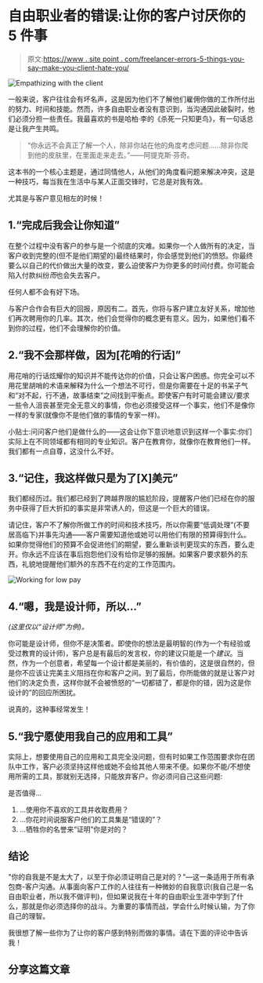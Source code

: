 # 自由职业者的错误:让你的客户讨厌你的 5 件事

> 原文:[https://www . site point . com/freelancer-errors-5-things-you-say-make-you-client-hate-you/](https://www.sitepoint.com/freelancer-mistakes-5-things-youre-saying-to-make-your-client-hate-you/)

![Empathizing with the client](../Images/c12c21afc8c5987b6595d2e37249f65a.png)

一般来说，客户往往会有坏名声，这是因为他们不了解他们雇佣你做的工作所付出的努力、时间和技能。然而，许多自由职业者没有意识到，当沟通因此破裂时，他们必须分担一些责任。我最喜欢的书是哈柏·李的《杀死一只知更鸟》，有一句话总是让我产生共鸣。

> “你永远不会真正了解一个人，除非你站在他的角度考虑问题……除非你爬到他的皮肤里，在里面走来走去。”——阿提克斯·芬奇。

这本书的一个核心主题是，通过同情他人，从他们的角度看问题来解决冲突，这是一种技巧，每当我在生活中与某人正面交锋时，它总是对我有效。

尤其是与客户意见相左的时候！

## 1.“完成后我会让你知道”

在整个过程中没有客户的参与是一个彻底的灾难。如果你一个人做所有的决定，当客户收到完整的(但不是他们期望的)最终结果时，你会感觉到他们的愤怒。你最终要么以自己的代价做出大量的改变，要么迫使客户为你更多的时间付费。你可能会陷入付款纠纷*而*也会失去客户。

任何人都不会有好下场。

与客户合作会有巨大的回报，原因有二。首先，你将与客户建立友好关系，增加他们再次聘用你的几率。其次，他们会觉得你的概念更有意义。因为，如果他们看不到你的过程，他们不会理解你的价值。

## 2.“我不会那样做，因为[花哨的行话]”

用花哨的行话炫耀你的知识并不能传达你的价值，只会让客户困惑。你完全可以不用花里胡哨的术语来解释为什么一个想法不可行，但是你需要在十足的书呆子气和“对不起，行不通，故事结束”之间找到平衡点。即使客户有时可能会建议/要求一些令人沮丧甚至完全无意义的事情，你也必须接受这样一个事实，他们不是像你一样的专家(就像你不是他们做的事情的专家一样)。

小贴士:问问客户他们是做什么的——这会让你下意识地意识到这样一个事实:你们实际上在不同领域都有相同的专业知识。客户在教育你，就像你在教育他们一样。我们都有一点自尊，这没什么不好。

## 3.“记住，我这样做只是为了[X]美元”

我们都经历过。我们都已经到了跨越界限的尴尬阶段，提醒客户他们已经在你的服务中获得了巨大折扣的事实是非常诱人的，但这是一个巨大的错误。

请记住，客户不了解你所做工作的时间和技术技巧，所以你需要“低调处理”(不要居高临下)并事先沟通——客户需要知道他或她可以用他们有限的预算得到什么。如果你觉得他们的预算不会促进他们的期望，要么重新谈判更现实的东西，要么走开。你永远不应该在事后抱怨他们没有给你足够的报酬。如果客户要求额外的东西，礼貌地提醒他们额外的东西不在约定的工作范围内。

![Working for low pay](../Images/0122faf5d649654d98bcd4d21cbc35bb.png)

## 4.“嗯，我是设计师，所以…”

*(这里仅以“设计师”为例)。*

你可能是设计师，但你不是决策者。即使你的想法是最明智的(作为一个有经验或受过教育的设计师)，客户总是有最后的发言权，你的建议只能是一个*建议*。当然，作为一个创意者，希望每一个设计都是美丽的，有价值的，这是很自然的，但是你不应该让完美主义阻挡在你和客户之间。到了最后，你所能做的就是让客户对他们的决定负责，这样你就不会被愤怒的“一切都错了，都是你的错，因为这是你设计的”的回应所困扰。

说真的，这种事经常发生！

## 5.“我宁愿使用我自己的应用和工具”

实际上，想要使用自己的应用和工具完全没问题，但有时如果工作范围要求你在团队中工作，客户必须坚持这样他或她不会给其他人带来不便。如果你不能/不想使用所需的工具，那就别无选择，只能放弃客户。你必须问自己这些问题:

是否值得…

1.  …使用你不喜欢的工具并收取费用？
2.  …你花时间说服客户他们的工具集是“错误的”？
3.  …牺牲你的名誉来“证明”你是对的？

## 结论

"你的自我是不是太大了，以至于你必须证明自己是对的？"—这一条适用于所有承包商-客户沟通。从事面向客户工作的人往往有一种微妙的自我意识(我自己是一名自由职业者，所以我不做评判)，但如果说我在十年的自由职业生涯中学到了什么，那就是你必须选择你的战斗。为重要的事情而战，学会什么时候认输，为了你自己的理智。

我很想了解一些你为了让你的客户感到特别而做的事情。请在下面的评论中告诉我！

## 分享这篇文章
